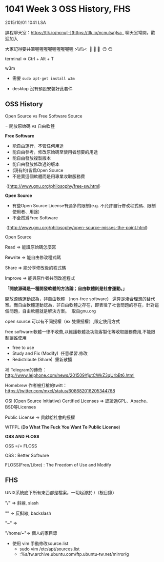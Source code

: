 # 1041 Week 3 OSS History, FHS

2015/10/01 1041 LSA 

課程聊天室：[](https://tlk.io/ncnu-lsa)https://tlk.io/ncnu[-](https://tlk.io/ncnulsa)lsa   聊天室常開，歡迎加入

大家記得要共筆喔喔喔喔喔喔喔喔喔 >\\\\\\\\\\<  :100: :100: :100:  :smirk: :smirk: 

terminal => Ctrl + Alt + T

w3m 

*   需要 `sudo apt-get install w3m`

*   desktop 沒有預設安裝好此套件

## OSS History

Open Source vs Free Software Source

= 開放原始碼 vs 自由軟體

**Free Software**

*   能自由運行，不管任何用途
*   能自由參考，修改原始碼至使用者想要的用途
*   能自由發放複製版本
*   能自由發放修改過的版本
*   (現有的)皆爲Open Source
*   不是賣這個軟體而是用專業收取服務費 

 ([](http://www.gnu.org/philosophy/free-sw.html))http://www.gnu.org/philosophy/free-sw.html)

**Open Source**

*   有些Open Source License有過多的限制(e.g. 不允許自行修改程式碼、限制使用者、用途)
*   不全然爲Free Software

 ([](http://www.gnu.org/philosophy/open-source-misses-the-point.html))http://www.gnu.org/philosophy/open-source-misses-the-point.html)

Open Source

Read => 能讀原始碼怎麼寫

Rewrite => 能自由修改程式碼

Share => 能分享修改後的程式碼

Improve => 能與原作者共同改進程式

**「開放源碼是一種開發軟體的方法論；自由軟體則是社會運動。」**

開放源碼運動認為，非自由軟體 （non-free software） 還算是湊合理想的替代案。而自由軟體運動認為，非自由軟體之存在，即表徵了社會問題的存在，針對這個問題，自由軟體就是解決方案。  取自gnu.org

open source:可以有不同授權（ex:雙重授權）,限定使用方式

free software:軟體一律不收費,以維護軟體及功能客製化等收取服務費用,不能限制讓誰使用

*   free to use
*   Study and Fix (Modify)  任意學習.修改
*   Redistribute (Share)  重新散播

補 Telegram的傳奇：[](http://www.leiphone.com/news/201509/fjutCWkZ3qUrbBt6.html)http://www.leiphone.com/news/201509/fjutCWkZ3qUrbBt6.html

Homebrew 作者被打槍的twitt：[](https://twitter.com/mxcl/status/608682016205344768)https://twitter.com/mxcl/status/608682016205344768

OSI (Open Source Initiative) Certified Licenses => 認證過GPL、Apache、BSD等Licenses

Public License => 貢獻給社會的授權

WTFPL (**Do What The Fuck You Want To Public License**)

**OSS AND FLOSS**

OSS =/= FLOSS

OSS : Better Software

FLOSS(Free/Libre) : The Freedom of Use and Modify

## FHS

UNIX系統底下所有東西都是檔案，一切起源於 /（根目錄）

"/" => 斜線, slash

"\" => 反斜線, backslash

"~" =>

"/home/~"=> 個人的家目錄

*   使用 vim 手動修改source.list
    *   sudo vim /etc/apt/sources.list
    *   :%s/tw.archive.ubuntu.com/ftp.ubuntu-tw.net\/mirror/g
